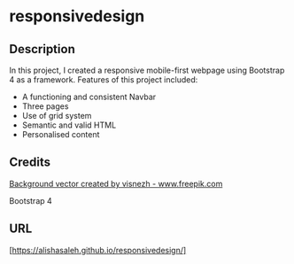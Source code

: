 # responsivedesign

## Description

In this project, I created a responsive mobile-first webpage using Bootstrap 4 as a framework. Features of this project included:
* A functioning and consistent Navbar 
* Three pages 
* Use of grid system
* Semantic and valid HTML
* Personalised content

## Credits
 
<a href='https://www.freepik.com/vectors/background'>Background vector created by visnezh - www.freepik.com</a>

Bootstrap 4

## URL

[https://alishasaleh.github.io/responsivedesign/]
